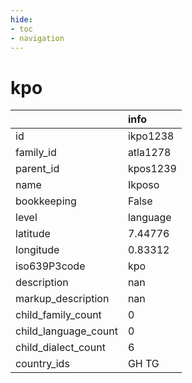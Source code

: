 ```yaml
---
hide:
- toc
- navigation
---
```

# kpo
|                      | info     |
|:---------------------|:---------|
| id                   | ikpo1238 |
| family_id            | atla1278 |
| parent_id            | kpos1239 |
| name                 | Ikposo   |
| bookkeeping          | False    |
| level                | language |
| latitude             | 7.44776  |
| longitude            | 0.83312  |
| iso639P3code         | kpo      |
| description          | nan      |
| markup_description   | nan      |
| child_family_count   | 0        |
| child_language_count | 0        |
| child_dialect_count  | 6        |
| country_ids          | GH TG    |